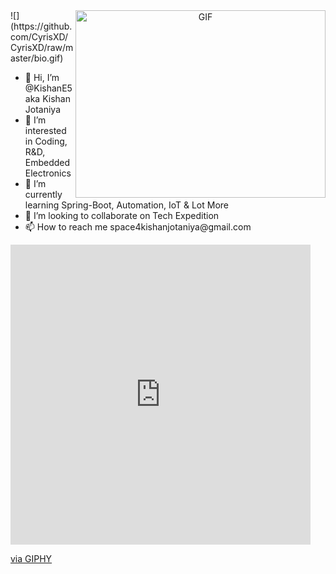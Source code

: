 <a target="_blank" align="center">
  <img align="right" top="500" height="300" width="400" alt="GIF" src="https://giphy.com/gifs/vhs-retrowave-retrofuture-usCEjijo8oZhpaAuas">
</a>

</a>
![](https://github.com/CyrisXD/CyrisXD/raw/master/bio.gif)
<ul>
  <li> 👋 Hi, I’m @KishanE5 aka Kishan Jotaniya</li>
  <li> 👀 I’m interested in Coding, R&D, Embedded Electronics</li>
  <li> 🌱 I’m currently learning Spring-Boot, Automation, IoT & Lot More</li>
  <li> 💞️ I’m looking to collaborate on Tech Expedition</li>
  <li> 📫 How to reach me space4kishanjotaniya@gmail.com</li>
 </ul>

<iframe src="https://giphy.com/embed/EmT1YxF8CDuzTu7ffQ" width="480" height="480" frameBorder="0" class="giphy-embed" allowFullScreen></iframe><p><a href="https://giphy.com/gifs/code-hacking-binary-EmT1YxF8CDuzTu7ffQ">via GIPHY</a></p>
